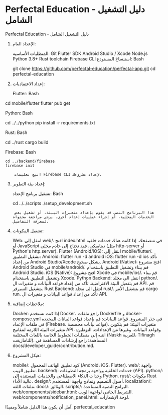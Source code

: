 # Perfectal Education - دليل التشغيل الشامل

Perfectal Education - دليل التشغيل الشامل

1. الإعداد العام:

    المتطلبات الأساسية:
        Git
        Flutter SDK
        Android Studio / Xcode
        Node.js
        Python 3.8+
        Rust toolchain
        Firebase CLI
    استنساخ المستودع:
    Bash

    git clone <https://github.com/perfectal-education/perfectal-app.git>
    cd perfectal-education

2. إعداد الاعتماديات:

    Flutter:
    Bash

cd mobile/flutter
flutter pub get

Python:
Bash

cd ../../python
pip install -r requirements.txt

Rust:
Bash

cd ../rust
cargo build

Firebase:
Bash

    cd ../backend/firebase
    firebase init

        اتبع تعليمات Firebase CLI لإعداد مشروعك.

3. إعداد بيئة التطوير:

    تشغيل برنامج الإعداد:
    Bash

    cd ../../scripts
    ./setup_development.sh

        هذا البرنامج النصي قد يقوم بإعداد متغيرات البيئة، أو تشغيل بعض الخدمات المحلية، أو إجراء عمليات إعداد أخرى. يرجى مراجعة محتواه لمعرفة التفاصيل.

4. تشغيل المكونات:

    Web:
        انتقل إلى web/.
        افتح index.html في متصفحك.
        إذا كانت هناك خدمات خلفية أو JavaScript ديناميكي، فقد تحتاج إلى خادم محلي (مثل http-server أو Python's http.server).
    Flutter (Android/iOS):
        انتقل إلى mobile/flutter/.
        تشغيل التطبيق:
            Android: flutter run -d android
            iOS: flutter run -d ios
        تأكد من إعداد Android Studio/Xcode بشكل صحيح.
    Android (Native):
        افتح مشروع Android Studio في mobile/android/.
        قم ببناء وتشغيل التطبيق باستخدام Android Studio.
    iOS (Native):
        افتح مشروع Xcode في mobile/ios/.
        قم ببناء وتشغيل التطبيق باستخدام Xcode.
    Python Backend:
        انتقل الى مجلد python/.
        قم بتفعيل البيئة الافتراضية.
        تأكد من إعداد قواعد البيانات و متغيرات ال API.
        قم بتشغيل السيرفر.
    Rust Backend:
        انتقل الى مجلد rust/.
        قم بتشغيل الأمر cargo run.
        تأكد من إعداد قواعد البيانات و متغيرات ال API.

5. ملاحظات إضافية:

    Docker: إذا كنت تستخدم Docker، راجع ملفات Dockerfile و docker-compose.yml في جذر المشروع.
    قواعد البيانات: قم بإعداد قواعد البيانات المحددة في ملفات الإعداد (Firebase، قواعد بيانات مخصصة).
    متغيرات البيئة: قم بتكوين متغيرات البيئة اللازمة لمفاتيح API، وقواعد البيانات، وغيرها من الإعدادات.
    التوطين: انتبه إلى متطلبات الخطوط الخاصة باللغات المختلفة (Naskh للعربية، Tifinagh للتامازيغت).
    المساهمة: راجع إرشادات المساهمة في docs/developer_guide/contribution.md.

6. هيكل المشروع:

    mobile/: كود تطبيق الهاتف المحمول (Android، iOS، Flutter).
    web/: واجهة تطبيق الويب.
    backend/: خدمات الخلفية وواجهة برمجة التطبيقات (API).
    python/: وحدات الذكاء الاصطناعي والخدمات المستندة إلى Python.
    rust/: مكونات Rust عالية الأداء.
    design/: أصول التصميم ونماذج واجهة المستخدم.
    localization/: ملفات اللغة.
    docs/: الوثائق.
    scripts/: البرامج النصية المساعدة.
    web/components/sidebar.html: الشريط الجانبي لواجهة الويب.
    web/components/notification_panel.html: لوحة الإشعارات.

آمل أن يكون هذا الدليل شاملاً ومفيدًا.
  p e r f e c t a l _ e d u c a t i o n    
 